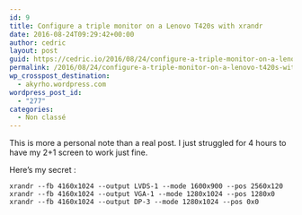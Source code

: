 ```yaml
---
id: 9
title: Configure a triple monitor on a Lenovo T420s with xrandr
date: 2016-08-24T09:29:42+00:00
author: cedric
layout: post
guid: https://cedric.io/2016/08/24/configure-a-triple-monitor-on-a-lenovo-t420s-with-xrandr.html
permalink: /2016/08/24/configure-a-triple-monitor-on-a-lenovo-t420s-with-xrandr/
wp_crosspost_destination:
  - akyrho.wordpress.com
wordpress_post_id:
  - "277"
categories:
  - Non classé
---
```

This is more a personal note than a real post. I just struggled for 4 hours to have my 2+1 screen to work just fine.

Here’s my secret :

<div class="highlighter-rouge">
  <div class="highlight">
    <pre class="highlight"><code>xrandr --fb 4160x1024 --output LVDS-1 --mode 1600x900 --pos 2560x120 
xrandr --fb 4160x1024 --output VGA-1 --mode 1280x1024 --pos 1280x0 
xrandr --fb 4160x1024 --output DP-3 --mode 1280x1024 --pos 0x0
</code></pre>
  </div>
</div>